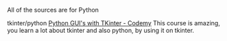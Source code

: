 All of the sources are for Python

tkinter/python
[Python GUI's with TKinter - Codemy](https://www.gog.com/)
This course is amazing, you learn a lot about tkinter and also python, by using it on tkinter.
